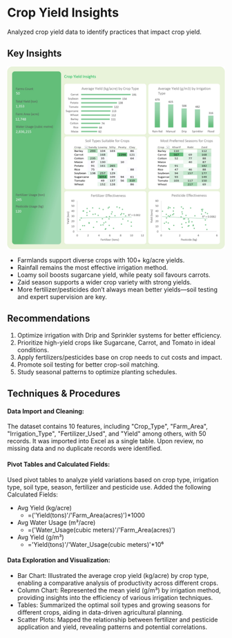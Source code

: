 # Crop Yield Insights
Analyzed crop yield data to identify practices that impact crop yield.

## Key Insights
![crop yield report.jpg](https://github.com/jakejosh6751/Crop-Yield-Insights/blob/main/crop%20yield%20report.jpg)

- Farmlands support diverse crops with 100+ kg/acre yields.
- Rainfall remains the most effective irrigation method.
- Loamy soil boosts sugarcane yield, while peaty soil favours carrots.
- Zaid season supports a wider crop variety with strong yields.
- More fertilizer/pesticides don’t always mean better yields—soil testing and expert supervision are key.

## Recommendations
1. Optimize irrigation with Drip and Sprinkler systems for better efficiency.
2. Prioritize high-yield crops like Sugarcane, Carrot, and Tomato in ideal conditions.
3. Apply fertilizers/pesticides base on crop needs to cut costs and impact.
4. Promote soil testing for better crop-soil matching.
5. Study seasonal patterns to optimize planting schedules.

## Techniques & Procedures

#### Data Import and Cleaning:
The dataset contains 10 features, including "Crop_Type", "Farm_Area", "Irrigation_Type", "Fertilizer_Used", and "Yield" among others, with 50 records. It was imported into Excel as a single table. Upon review, no missing data and no duplicate records were identified.

#### Pivot Tables and Calculated Fields:
Used pivot tables to analyze yield variations based on crop type, irrigation type, soil type, season, fertilizer and pesticide use.
Added the following Calculated Fields:

- Avg Yield (kg/acre)
  * =('Yield(tons)'/'Farm_Area(acres)')*1000
- Avg Water Usage (m³/acre)
  * =('Water_Usage(cubic meters)'/'Farm_Area(acres)')
- Avg Yield (g/m³)
  * ='Yield(tons)'/'Water_Usage(cubic meters)'*10⁶
  
#### Data Exploration and Visualization:
- Bar Chart: Illustrated the average crop yield (kg/acre) by crop type, enabling a comparative analysis of productivity across different crops.
- Column Chart: Represented the mean yield (g/m³) by irrigation method, providing insights into the efficiency of various irrigation techniques.
- Tables: Summarized the optimal soil types and growing seasons for different crops, aiding in data-driven agricultural planning.
- Scatter Plots: Mapped the relationship between fertilizer and pesticide application and yield, revealing patterns and potential correlations.
